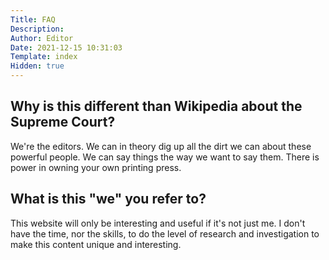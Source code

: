 ```yaml
---
Title: FAQ
Description: 
Author: Editor
Date: 2021-12-15 10:31:03
Template: index
Hidden: true
---
```

## Why is this different than Wikipedia about the Supreme Court?
We're the editors. We can in theory dig up all the dirt we can about these powerful people. We can say things the way we want to say them. There is power in owning your own printing press.

## What is this "we" you refer to?
This website will only be interesting and useful if it's not just me. I don't have the time, nor the skills, to do the level of research and investigation to make this content unique and interesting.

